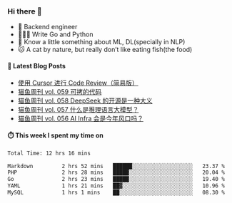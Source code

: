 ### Hi there 👋

- 🔧 Backend engineer
- 👨🏻‍💻 Write Go and Python
- 🔭 Know a little something about ML, DL(specially in NLP)
- 🐱 A cat by nature, but really don’t like eating fish(the food)

#### 📖 Latest Blog Posts
<!-- BLOG-POST-LIST:START -->
- [使用 Cursor 进行 Code Review（简易版）](https://ameow.xyz/archives/simple-code-review-with-cursor)
- [猫鱼周刊 vol. 059 可拷的代码](https://ameow.xyz/archives/weekly-059)
- [猫鱼周刊 vol. 058 DeepSeek 的开源是一种大义](https://ameow.xyz/archives/weekly-058)
- [猫鱼周刊 vol. 057 什么是推理语言大模型？](https://ameow.xyz/archives/weekly-057)
- [猫鱼周刊 vol. 056 AI Infra 会是今年风口吗？](https://ameow.xyz/archives/weekly-056)
<!-- BLOG-POST-LIST:END -->

#### ⏱️ This week I spent my time on
<!--START_SECTION:waka-->

```txt
Total Time: 12 hrs 16 mins

Markdown         2 hrs 52 mins   ██████░░░░░░░░░░░░░░░░░░░   23.37 %
PHP              2 hrs 28 mins   █████░░░░░░░░░░░░░░░░░░░░   20.04 %
Go               2 hrs 23 mins   █████░░░░░░░░░░░░░░░░░░░░   19.40 %
YAML             1 hrs 21 mins   ██▓░░░░░░░░░░░░░░░░░░░░░░   10.96 %
MySQL            1 hrs 1 mins    ██░░░░░░░░░░░░░░░░░░░░░░░   08.30 %
```

<!--END_SECTION:waka-->

<!--
**LeslieLeung/LeslieLeung** is a ✨ _special_ ✨ repository because its `README.md` (this file) appears on your GitHub profile.

Here are some ideas to get you started:

- 🔭 I’m currently working on ...
- 🌱 I’m currently learning ...
- 👯 I’m looking to collaborate on ...
- 🤔 I’m looking for help with ...
- 💬 Ask me about ...
- 📫 How to reach me: ...
- 😄 Pronouns: ...
- ⚡ Fun fact: ...
-->
